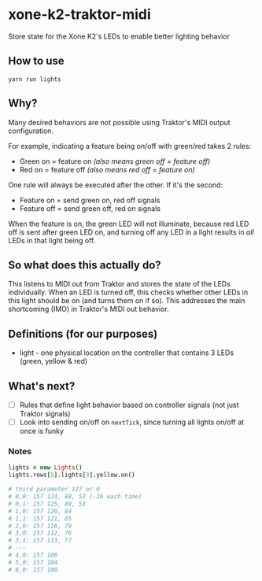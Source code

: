 # xone-k2-traktor-midi

Store state for the Xone K2's LEDs to enable better lighting behavior

## How to use

```
yarn run lights
```

## Why?

Many desired behaviors are not possible using Traktor's MIDI output configuration.

For example, indicating a feature being on/off with green/red takes 2 rules:

- Green on = feature on *(also means green off = feature off)*
- Red on = feature off *(also means red off = feature on)*

One rule will always be executed after the other. If it's the second:

- Feature on = send green on, red off signals
- Feature off = send green off, red on signals

When the feature is on, the green LED will not illuminate, because red LED off is sent after green LED on, and turning off any LED in a light results in *all* LEDs in that light being off.

## So what does this actually do?

This listens to MIDI out from Traktor and stores the state of the LEDs individually. When an LED is turned off, this checks whether other LEDs in this light should be on (and turns them on if so). This addresses the main shortcoming (IMO) in Traktor's MIDI out behavior.

## Definitions (for our purposes)

- light - one physical location on the controller that contains 3 LEDs (green, yellow & red)

## What's next?

- [ ] Rules that define light behavior based on controller signals (not just Traktor signals)
- [ ] Look into sending on/off on `nextTick`, since turning all lights on/off at once is funky

### Notes

```coffeescript
lights = new Lights()
lights.rows[5].lights[3].yellow.on()

# third parameter 127 or 0
# 0,0: 157 124, 88, 52 (-36 each time)
# 0,1: 157 125, 89, 53
# 1,0: 157 120, 84
# 1,1: 157 121, 85
# 2,0: 157 116, 79
# 3,0: 157 112, 76
# 3,1: 157 113, 77
# ---
# 4,0: 157 108
# 5,0: 157 104
# 6,0: 157 100
```
